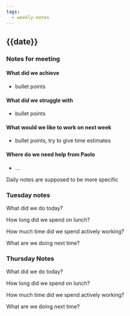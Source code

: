 ```yaml
---
tags:
  - weekly-notes
---
```

## {{date}}
### Notes for meeting
#### What did we achieve
* bullet points
#### What did we struggle with
* bullet points

#### What would we like to work on next week
* bullet points, try to give time estimates

#### Where do we need help from Paolo
* ...


Daily notes are supposed to be more specific
### Tuesday notes
What did we do today?


How long did we spend on lunch?


How much time did we spend actively working?


What are we doing next time?


### Thursday Notes
What did we do today?


How long did we spend on lunch?


How much time did we spend actively working?


What are we doing next time?
